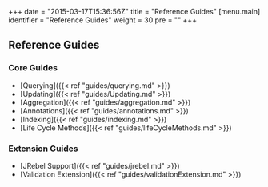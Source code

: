 +++
date = "2015-03-17T15:36:56Z"
title = "Reference Guides"
[menu.main]
  identifier = "Reference Guides"
  weight = 30
  pre = "<i class='fa fa-book'></i>"
+++

## Reference Guides

### Core Guides
* [Querying]({{< ref "guides/querying.md" >}})
* [Updating]({{< ref "guides/Updating.md" >}})
* [Aggregation]({{< ref "guides/aggregation.md" >}})
* [Annotations]({{< ref "guides/annotations.md" >}})
* [Indexing]({{< ref "guides/indexing.md" >}})
* [Life Cycle Methods]({{< ref "guides/lifeCycleMethods.md" >}})

### Extension Guides
* [JRebel Support]({{< ref "guides/jrebel.md" >}})
* [Validation Extension]({{< ref "guides/validationExtension.md" >}})
